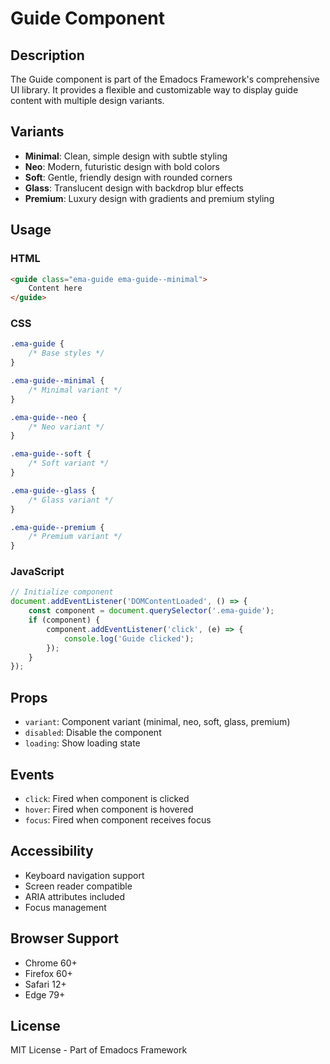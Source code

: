 # Guide Component

## Description
The Guide component is part of the Emadocs Framework's comprehensive UI library. It provides a flexible and customizable way to display guide content with multiple design variants.

## Variants
- **Minimal**: Clean, simple design with subtle styling
- **Neo**: Modern, futuristic design with bold colors
- **Soft**: Gentle, friendly design with rounded corners
- **Glass**: Translucent design with backdrop blur effects
- **Premium**: Luxury design with gradients and premium styling

## Usage

### HTML
```html
<guide class="ema-guide ema-guide--minimal">
    Content here
</guide>
```

### CSS
```css
.ema-guide {
    /* Base styles */
}

.ema-guide--minimal {
    /* Minimal variant */
}

.ema-guide--neo {
    /* Neo variant */
}

.ema-guide--soft {
    /* Soft variant */
}

.ema-guide--glass {
    /* Glass variant */
}

.ema-guide--premium {
    /* Premium variant */
}
```

### JavaScript
```javascript
// Initialize component
document.addEventListener('DOMContentLoaded', () => {
    const component = document.querySelector('.ema-guide');
    if (component) {
        component.addEventListener('click', (e) => {
            console.log('Guide clicked');
        });
    }
});
```

## Props
- `variant`: Component variant (minimal, neo, soft, glass, premium)
- `disabled`: Disable the component
- `loading`: Show loading state

## Events
- `click`: Fired when component is clicked
- `hover`: Fired when component is hovered
- `focus`: Fired when component receives focus

## Accessibility
- Keyboard navigation support
- Screen reader compatible
- ARIA attributes included
- Focus management

## Browser Support
- Chrome 60+
- Firefox 60+
- Safari 12+
- Edge 79+

## License
MIT License - Part of Emadocs Framework
